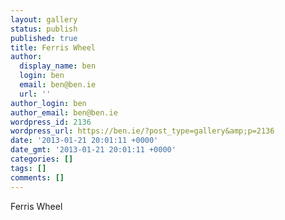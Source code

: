 ```yaml
---
layout: gallery
status: publish
published: true
title: Ferris Wheel
author:
  display_name: ben
  login: ben
  email: ben@ben.ie
  url: ''
author_login: ben
author_email: ben@ben.ie
wordpress_id: 2136
wordpress_url: https://ben.ie/?post_type=gallery&amp;p=2136
date: '2013-01-21 20:01:11 +0000'
date_gmt: '2013-01-21 20:01:11 +0000'
categories: []
tags: []
comments: []
---
```

<p>Ferris Wheel</p>
